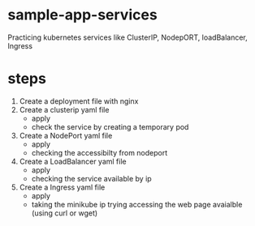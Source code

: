 # sample-app-services

Practicing kubernetes services like ClusterIP, NodepORT, loadBalancer, Ingress

# steps 

1. Create a deployment file with nginx
2. Create a clusterip yaml file
      - apply 
      - check the service by creating a temporary pod 
3. Create a NodePort yaml file
      - apply
      - checking the accessibilty from nodeport
4. Create a LoadBalancer yaml file
      - apply
      - checking the service available by ip
5. Create a Ingress yaml file
      - apply
      - taking the minikube ip trying accessing the web page avaialble (using curl or wget)
